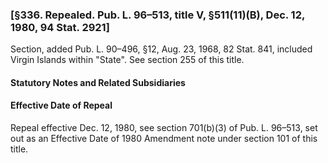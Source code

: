 ### [§336. Repealed. Pub. L. 96–513, title V, §511(11)(B), Dec. 12, 1980, 94 Stat. 2921] ###

Section, added Pub. L. 90–496, §12, Aug. 23, 1968, 82 Stat. 841, included Virgin Islands within "State". See section 255 of this title.

#### **Statutory Notes and Related Subsidiaries** ####

#### Effective Date of Repeal ####

Repeal effective Dec. 12, 1980, see section 701(b)(3) of Pub. L. 96–513, set out as an Effective Date of 1980 Amendment note under section 101 of this title.